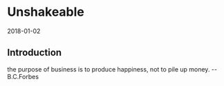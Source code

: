 # Unshakeable
2018-01-02


## Introduction
the purpose of business is to produce happiness, not to pile up money.
    -- B.C.Forbes
